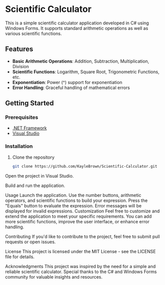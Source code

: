 # Scientific Calculator

This is a simple scientific calculator application developed in C# using Windows Forms. It supports standard arithmetic operations as well as various scientific functions.

## Features

- **Basic Arithmetic Operations**: Addition, Subtraction, Multiplication, Division
- **Scientific Functions**: Logarithm, Square Root, Trigonometric Functions, etc.
- **Exponentiation**: Power (^) support for exponentiation
- **Error Handling**: Graceful handling of mathematical errors

## Getting Started

### Prerequisites

- [.NET Framework](https://dotnet.microsoft.com/download/dotnet-framework)
- [Visual Studio](https://visualstudio.microsoft.com/)

### Installation

1. Clone the repository
   ```bash
   git clone https://github.com/KayleBrown/Scientific-Calculator.git


Open the project in Visual Studio.

Build and run the application.

Usage
Launch the application.
Use the number buttons, arithmetic operators, and scientific functions to build your expression.
Press the "Equals" button to evaluate the expression.
Error messages will be displayed for invalid expressions.
Customization
Feel free to customize and extend the application to meet your specific requirements. You can add more scientific functions, improve the user interface, or enhance error handling.

Contributing
If you'd like to contribute to the project, feel free to submit pull requests or open issues.

License
This project is licensed under the MIT License - see the LICENSE file for details.

Acknowledgments
This project was inspired by the need for a simple and reliable scientific calculator.
Special thanks to the C# and Windows Forms community for valuable insights and resources.
